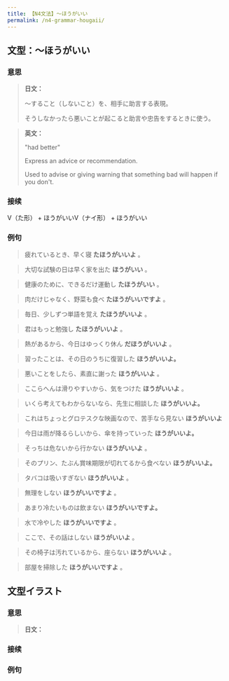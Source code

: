 ```yaml
---
title: 【N4文法】〜ほうがいい
permalink: /n4-grammar-hougaii/
---
```


## 文型：〜ほうがいい

### 意思

> **日文：**
> 
> 〜すること（しないこと）を、相手に助言する表現。
> 
> そうしなかったら悪いことが起こると助言や忠告をするときに使う。


> **英文：**
> 
> "had better"
> 
> Express an advice or recommendation.
> 
> Used to advise or giving warning that something bad will happen if you don't.


### 接续

V（た形） + ほうがいいV（ナイ形） + ほうがいい

### 例句

> 疲れているとき、早く寝 **たほうがいいよ** 。

> 大切な試験の日は早く家を出た **ほうがいい** 。

> 健康のために、できるだけ運動し **たほうがいい** 。

> 肉だけじゃなく、野菜も食べ **たほうがいいですよ** 。

> 毎日、少しずつ単語を覚え **たほうがいいよ** 。

> 君はもっと勉強し **たほうがいいよ** 。

> 熱があるから、今日はゆっくり休ん **だほうがいいよ** 。

> 習ったことは、その日のうちに復習した **ほうがいいよ。**

> 悪いことをしたら、素直に謝った **ほうがいいよ** 。

> ここらへんは滑りやすいから、気をつけた **ほうがいいよ** 。

> いくら考えてもわからないなら、先生に相談した **ほうがいいよ。**

> これはちょっとグロテスクな映画なので、苦手なら見ない **ほうがいいよ**

> 今日は雨が降るらしいから、傘を持っていった **ほうがいいよ。**

> そっちは危ないから行かない **ほうがいいよ** 。

> そのプリン、たぶん賞味期限が切れてるから食べない **ほうがいいよ。**

> タバコは吸いすぎない **ほうがいいよ** 。

> 無理をしない **ほうがいいですよ** 。

> あまり冷たいものは飲まない **ほうがいいですよ。**

> 水で冷やした **ほうがいいですよ** 。

> ここで、その話はしない **ほうがいいよ** 。

> その椅子は汚れているから、座らない **ほうがいいよ** 。

> 部屋を掃除した **ほうがいいですよ** 。

## 文型イラスト

### 意思

> **日文：**


### 接续



### 例句

